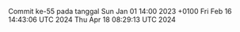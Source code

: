 Commit ke-55 pada tanggal Sun Jan 01 14:00 2023 +0100
Fri Feb 16 14:43:06 UTC 2024
Thu Apr 18 08:29:13 UTC 2024
